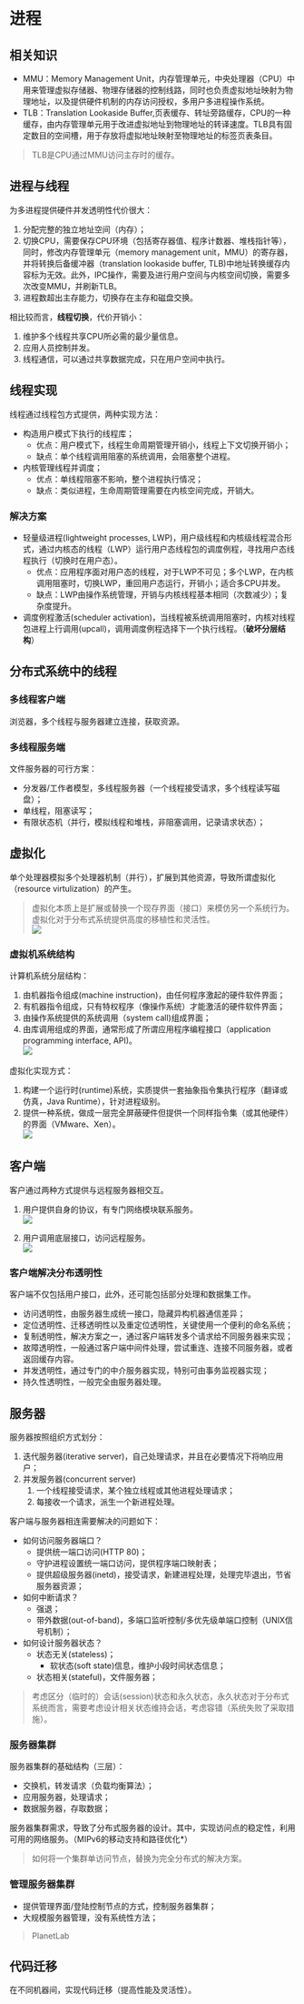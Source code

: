 # 进程
## 相关知识
- MMU：Memory Management Unit，内存管理单元，中央处理器（CPU）中用来管理虚拟存储器、物理存储器的控制线路，同时也负责虚拟地址映射为物理地址，以及提供硬件机制的内存访问授权，多用户多进程操作系统。
- TLB：Translation Lookaside Buffer,页表缓存、转址旁路缓存，CPU的一种缓存，由内存管理单元用于改进虚拟地址到物理地址的转译速度。TLB具有固定数目的空间槽，用于存放将虚拟地址映射至物理地址的标签页表条目。

> TLB是CPU通过MMU访问主存时的缓存。

## 进程与线程
为多进程提供硬件并发透明性代价很大：
1. 分配完整的独立地址空间（内存）；
2. 切换CPU，需要保存CPU环境（包括寄存器值、程序计数器、堆栈指针等），同时，修改内存管理单元（memory management unit，MMU）的寄存器，并将转换后备缓冲器（translation lookaside buffer, TLB)中地址转换缓存内容标为无效。此外，IPC操作，需要及进行用户空间与内核空间切换，需要多次改变MMU，并刷新TLB。
3. 进程数超出主存能力，切换存在主存和磁盘交换。
    
相比较而言，**线程切换**，代价开销小：
1. 维护多个线程共享CPU所必需的最少量信息。
2. 应用人员控制并发。
3. 线程通信，可以通过共享数据完成，只在用户空间中执行。

## 线程实现
线程通过线程包方式提供，两种实现方法：
- 构造用户模式下执行的线程库；
    - 优点：用户模式下，线程生命周期管理开销小，线程上下文切换开销小；
    - 缺点：单个线程调用阻塞的系统调用，会阻塞整个进程。
- 内核管理线程并调度；
    - 优点：单线程阻塞不影响，整个进程执行情况；
    - 缺点：类似进程，生命周期管理需要在内核空间完成，开销大。

### 解决方案
- 轻量级进程(lightweight processes, LWP)，用户级线程和内核级线程混合形式，通过内核态的线程（LWP）运行用户态线程包的调度例程，寻找用户态线程执行（切换时在用户态）。
    - 优点：应用程序面对用户态的线程，对于LWP不可见；多个LWP，在内核调用阻塞时，切换LWP，重回用户态运行，开销小；适合多CPU并发。
    - 缺点：LWP由操作系统管理，开销与内核线程基本相同（次数减少）；复杂度提升。
- 调度例程激活(scheduler activation)，当线程被系统调用阻塞时，内核对线程包进程上行调用(upcall)，调用调度例程选择下一个执行线程。（**破坏分层结构**）

## 分布式系统中的线程
### 多线程客户端
浏览器，多个线程与服务器建立连接，获取资源。

### 多线程服务端
文件服务器的可行方案：
- 分发器/工作者模型，多线程服务器（一个线程接受请求，多个线程读写磁盘）；
- 单线程，阻塞读写；
- 有限状态机（并行，模拟线程和堆栈，非阻塞调用，记录请求状态）；

## 虚拟化
单个处理器模拟多个处理器机制（并行），扩展到其他资源，导致所谓虚拟化（resource virtulization）的产生。
> 虚拟化本质上是扩展或替换一个现存界面（接口）来模仿另一个系统行为。
> 虚拟化对于分布式系统提供高度的移植性和灵活性。 <br>
![](/images/ds/virtulization.PNG)

### 虚拟机系统结构
计算机系统分层结构：
1. 由机器指令组成(machine instruction)，由任何程序激起的硬件软件界面；
2. 有机器指令组成，只有特权程序（像操作系统）才能激活的硬件软件界面；
3. 由操作系统提供的系统调用（system call)组成界面；
4. 由库调用组成的界面，通常形成了所谓应用程序编程接口（application programming interface, API)。<br>
![](/images/ds/os-interfaces.PNG)

虚拟化实现方式：
1. 构建一个运行时(runtime)系统，实质提供一套抽象指令集执行程序（翻译或仿真，Java Runtime），针对进程级别。
2. 提供一种系统，做成一层完全屏蔽硬件但提供一个同样指令集（或其他硬件）的界面（VMware、Xen）。<br>
![](/images/ds/vm.PNG)

## 客户端
客户通过两种方式提供与远程服务器相交互。
1. 用户提供自身的协议，有专门网络模块联系服务。<br>
![](/images/ds/client-1.PNG)

2. 用户调用底层接口，访问远程服务。<br>
![](/images/ds/client-2.PNG)

### 客户端解决分布透明性
客户端不仅包括用户接口，此外，还可能包括部分处理和数据集工作。
- 访问透明性，由服务器生成统一接口，隐藏异构机器通信差异；
- 定位透明性、迁移透明性以及重定位透明性，关键使用一个便利的命名系统；
- 复制透明性，解决方案之一，通过客户端转发多个请求给不同服务器来实现；
- 故障透明性，一般通过客户端中间件处理，尝试重连、连接不同服务器，或者返回缓存内容。
- 并发透明性，通过专门的中介服务器实现，特别可由事务监视器实现；
- 持久性透明性，一般完全由服务器处理。

## 服务器
服务器按照组织方式划分：
1. 迭代服务器(iterative server)，自己处理请求，并且在必要情况下将响应用户；
2. 并发服务器(concurrent server)
    1. 一个线程接受请求，某个独立线程或其他进程处理请求；
    2. 每接收一个请求，派生一个新进程处理。

客户端与服务器相连需要解决的问题如下：
- 如何访问服务器端口？
    - 提供统一端口访问(HTTP 80)；
    - 守护进程设置统一端口访问，提供程序端口映射表；
    - 提供超级服务器(inetd)，接受请求，新建进程处理，处理完毕退出，节省服务器资源；
- 如何中断请求？
    - 强退；
    - 带外数据(out-of-band)，多端口监听控制/多优先级单端口控制（UNIX信号机制）；
- 如何设计服务器状态？
    - 状态无关(stateless)；
        - 软状态(soft state)信息，维护小段时间状态信息；
    - 状态相关(stateful)，文件服务器； 
    
> 考虑区分（临时的）会话(session)状态和永久状态，永久状态对于分布式系统而言，需要考虑设计相关状态维持会话，考虑容错（系统失败了采取措施）。

### 服务器集群
服务器集群的基础结构（三层）：
- 交换机，转发请求（负载均衡算法）；
- 应用服务器，处理请求；
- 数据服务器，存取数据；

服务器集群需求，导致了分布式服务器的设计。其中，实现访问点的稳定性，利用可用的网络服务。（MIPv6的移动支持和路径优化*）
> 如何将一个集群单访问节点，替换为完全分布式的解决方案。

### 管理服务器集群
- 提供管理界面/登陆控制节点的方式，控制服务器集群；
- 大规模服务器管理，没有系统性方法；

> PlanetLab

## 代码迁移
在不同机器间，实现代码迁移（提高性能及灵活性）。











